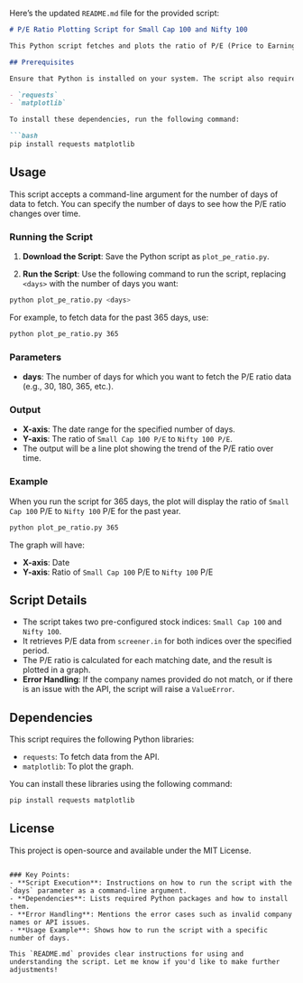 Here’s the updated `README.md` file for the provided script:

```markdown
# P/E Ratio Plotting Script for Small Cap 100 and Nifty 100

This Python script fetches and plots the ratio of P/E (Price to Earnings) values between two stock indices: `Small Cap 100` and `Nifty 100`, over a specified number of days. The data is fetched from the `screener.in` API, and the results are visualized using `matplotlib`.

## Prerequisites

Ensure that Python is installed on your system. The script also requires the following Python packages:

- `requests`
- `matplotlib`

To install these dependencies, run the following command:

```bash
pip install requests matplotlib
```

## Usage

This script accepts a command-line argument for the number of days of data to fetch. You can specify the number of days to see how the P/E ratio changes over time.

### Running the Script

1. **Download the Script**: Save the Python script as `plot_pe_ratio.py`.

2. **Run the Script**: Use the following command to run the script, replacing `<days>` with the number of days you want:

```bash
python plot_pe_ratio.py <days>
```

For example, to fetch data for the past 365 days, use:

```bash
python plot_pe_ratio.py 365
```

### Parameters

- **days**: The number of days for which you want to fetch the P/E ratio data (e.g., 30, 180, 365, etc.).

### Output

- **X-axis**: The date range for the specified number of days.
- **Y-axis**: The ratio of `Small Cap 100 P/E` to `Nifty 100 P/E`.
- The output will be a line plot showing the trend of the P/E ratio over time.

### Example

When you run the script for 365 days, the plot will display the ratio of `Small Cap 100` P/E to `Nifty 100` P/E for the past year.

```bash
python plot_pe_ratio.py 365
```

The graph will have:
- **X-axis**: Date
- **Y-axis**: Ratio of `Small Cap 100` P/E to `Nifty 100` P/E

## Script Details

- The script takes two pre-configured stock indices: `Small Cap 100` and `Nifty 100`.
- It retrieves P/E data from `screener.in` for both indices over the specified period.
- The P/E ratio is calculated for each matching date, and the result is plotted in a graph.
- **Error Handling**: If the company names provided do not match, or if there is an issue with the API, the script will raise a `ValueError`.

## Dependencies

This script requires the following Python libraries:
- `requests`: To fetch data from the API.
- `matplotlib`: To plot the graph.

You can install these libraries using the following command:

```bash
pip install requests matplotlib
```

## License

This project is open-source and available under the MIT License.
```

### Key Points:
- **Script Execution**: Instructions on how to run the script with the `days` parameter as a command-line argument.
- **Dependencies**: Lists required Python packages and how to install them.
- **Error Handling**: Mentions the error cases such as invalid company names or API issues.
- **Usage Example**: Shows how to run the script with a specific number of days.

This `README.md` provides clear instructions for using and understanding the script. Let me know if you'd like to make further adjustments!